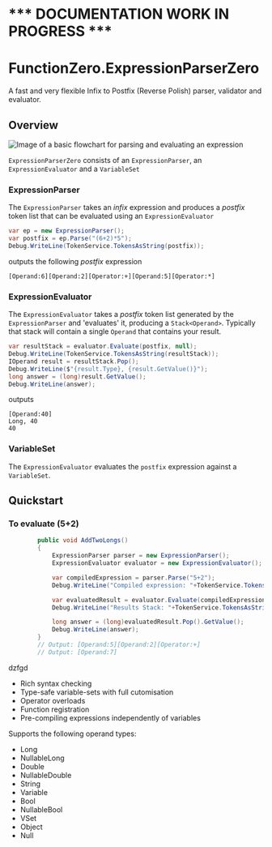 # *** DOCUMENTATION WORK IN PROGRESS ***

# FunctionZero.ExpressionParserZero
A fast and very flexible Infix to Postfix (Reverse Polish) parser, validator and evaluator.

## Overview

![Image of a basic flowchart for parsing and evaluating an expression](https://raw.githubusercontent.com/Keflon/FunctionZero.ExpressionParserZero/master/Images/BasicFlowchart.png "ExpressionParserZero usage flowchart")

`ExpressionParserZero` consists of an `ExpressionParser`, an `ExpressionEvaluator` and a `VariableSet`

### ExpressionParser

The `ExpressionParser` takes an *infix* expression and produces a *postfix* token list that can be evaluated using an `ExpressionEvaluator`  

```csharp
var ep = new ExpressionParser();
var postfix = ep.Parse("(6+2)*5");
Debug.WriteLine(TokenService.TokensAsString(postfix));
```
outputs the following *postfix* expression
```
[Operand:6][Operand:2][Operator:+][Operand:5][Operator:*]
```
### ExpressionEvaluator
The `ExpressionEvaluator` takes a *postfix* token list generated by the `ExpressionParser` and 'evaluates' it, producing a `Stack<Operand>`. 
Typically that stack will contain a single `Operand` that contains your result.
```csharp
var resultStack = evaluator.Evaluate(postfix, null);
Debug.WriteLine(TokenService.TokensAsString(resultStack));
IOperand result = resultStack.Pop();
Debug.WriteLine($"{result.Type}, {result.GetValue()}");
long answer = (long)result.GetValue();
Debug.WriteLine(answer);
```
outputs
```
[Operand:40]
Long, 40
40
```
### VariableSet
The `ExpressionEvaluator` evaluates the `postfix` expression against a `VariableSet`.


## Quickstart



### To evaluate (5+2)

```csharp
        public void AddTwoLongs()
        {
            ExpressionParser parser = new ExpressionParser();
            ExpressionEvaluator evaluator = new ExpressionEvaluator();

            var compiledExpression = parser.Parse("5+2");
            Debug.WriteLine("Compiled expression: "+TokenService.TokensAsString(compiledExpression));

            var evaluatedResult = evaluator.Evaluate(compiledExpression, null);
            Debug.WriteLine("Results Stack: "+TokenService.TokensAsString(evaluatedResult));

            long answer = (long)evaluatedResult.Pop().GetValue();
            Debug.WriteLine(answer);
        }
        // Output: [Operand:5][Operand:2][Operator:+]
        // Output: [Operand:7]
```



dzfgd
- Rich syntax checking
- Type-safe variable-sets with full cutomisation
- Operator overloads
- Function registration
- Pre-compiling expressions independently of variables

Supports the following operand types:
- Long
- NullableLong
- Double
- NullableDouble
- String
- Variable
- Bool
- NullableBool
- VSet
- Object    
- Null



